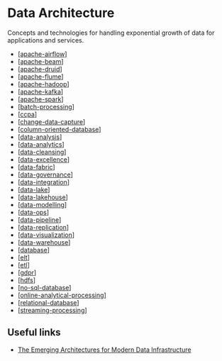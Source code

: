 # Data Architecture

Concepts and technologies for handling exponential growth of data for applications and services.

- [[apache-airflow]]
- [[apache-beam]]
- [[apache-druid]]
- [[apache-flume]]
- [[apache-hadoop]]
- [[apache-kafka]]
- [[apache-spark]]
- [[batch-processing]]
- [[ccpa]]
- [[change-data-capture]]
- [[column-oriented-database]]
- [[data-analysis]]
- [[data-analytics]]
- [[data-cleansing]]
- [[data-excellence]]
- [[data-fabric]]
- [[data-governance]]
- [[data-integration]]
- [[data-lake]]
- [[data-lakehouse]]
- [[data-modelling]]
- [[data-ops]]
- [[data-pipeline]]
- [[data-replication]]
- [[data-visualization]]
- [[data-warehouse]]
- [[database]]
- [[elt]]
- [[etl]]
- [[gdpr]]
- [[hdfs]]
- [[no-sql-database]]
- [[online-analytical-processing]]
- [[relational-database]]
- [[streaming-processing]]

## Useful links

- [The Emerging Architectures for Modern Data Infrastructure](https://a16z.com/2020/10/15/the-emerging-architectures-for-modern-data-infrastructure/)

[//begin]: # "Autogenerated link references for markdown compatibility"
[apache-airflow]: data-architecture/apache-airflow "Apache Airflow"
[apache-beam]: data-architecture/apache-beam "Apache Beam"
[apache-druid]: data-architecture/apache-druid "Apache Druid"
[apache-flume]: data-architecture/apache-flume "Apache Flume"
[apache-hadoop]: data-architecture/apache-hadoop "Apache Hadoop"
[apache-kafka]: data-architecture/apache-kafka "Apache Kafka"
[apache-spark]: data-architecture/apache-spark "Apache Spark"
[batch-processing]: data-architecture/batch-processing "Batch Processing"
[ccpa]: data-architecture/ccpa "California Consumer Privacy Act (CCPA)"
[change-data-capture]: data-architecture/change-data-capture "Change Data Capture"
[column-oriented-database]: data-architecture/column-oriented-database "Column Oriented Database"
[data-analysis]: data-architecture/data-analysis "Data Analysis"
[data-analytics]: data-architecture/data-analytics "Data Analytics"
[data-cleansing]: data-architecture/data-cleansing "Data Cleansing"
[data-excellence]: data-architecture/data-excellence "Data Excellence"
[data-fabric]: data-architecture/data-fabric "Data Fabric"
[data-governance]: data-architecture/data-governance "Data Governance"
[data-integration]: data-architecture/data-integration "Data Integration"
[data-lake]: data-architecture/data-lake "Data Lake"
[data-lakehouse]: data-architecture/data-lakehouse "Data Lakehouse"
[data-modelling]: data-architecture/data-modelling "Data Modelling"
[data-ops]: data-architecture/data-ops "DataOps"
[data-pipeline]: data-architecture/data-pipeline "Data Pipeline"
[data-replication]: data-architecture/data-replication "Data Replication"
[data-visualization]: data-architecture/data-visualization "Data Visualization"
[data-warehouse]: data-architecture/data-warehouse "Data Warehouse"
[database]: data-architecture/database "Database"
[elt]: data-architecture/elt "Extract, Load & Transform (ELT)"
[etl]: data-architecture/etl "Extract, Transform & Load (ETL)"
[gdpr]: data-architecture/gdpr "General Data Protection Regulation (GDPR)"
[hdfs]: data-architecture/hdfs "Hadoop Distributed File System (HDFS)"
[no-sql-database]: data-architecture/no-sql-database "NoSQL Database"
[online-analytical-processing]: data-architecture/online-analytical-processing "Online Analytical Processing"
[relational-database]: data-architecture/relational-database "Relational Database"
[streaming-processing]: data-architecture/streaming-processing "Streaming Processing"
[//end]: # "Autogenerated link references"
